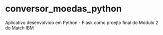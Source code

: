# conversor_moedas_python

Aplicativo desenvolvido em Python - Flask como proejto final do Módulo 2 do Match IBM

